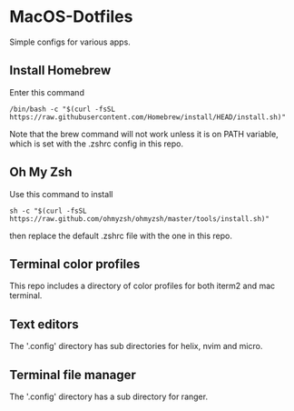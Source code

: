 # MacOS-Dotfiles

Simple configs for various apps.

## Install Homebrew

Enter this command

```
/bin/bash -c "$(curl -fsSL https://raw.githubusercontent.com/Homebrew/install/HEAD/install.sh)"
```

Note that the brew command will not work unless it is on PATH variable, which is set with the .zshrc config in this repo.

## Oh My Zsh

Use this command to install

```
sh -c "$(curl -fsSL https://raw.github.com/ohmyzsh/ohmyzsh/master/tools/install.sh)"
```

then replace the default .zshrc file with the one in this repo.

## Terminal color profiles

This repo includes a directory of color profiles for both iterm2 and mac terminal.

## Text editors

The '.config' directory has sub directories for helix, nvim and micro.

## Terminal file manager

The '.config' directory has a sub directory for ranger.
